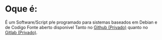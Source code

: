 
# Oque é:
É um Software/Script pŕe programado para sistemas baseados em Debian e de Codigo Fonte aberto disponivel Tanto no [Github (Privado)](https://github.com/Sirherobrine23/bds-install-debian-develop) quanto no [Gitlab (Privado)](https://www.srherobrine23.com/sirherobrine23/bds-install-debian-develop).
